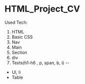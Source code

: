 # HTML_Project_CV
Used Tech:
1. HTML
2. Basic CSS
3. Nav
4. Main
5. Section
6. div
7. Texts(h1-h6 , p, span, b, i)
--
- Ul, li
- Table

